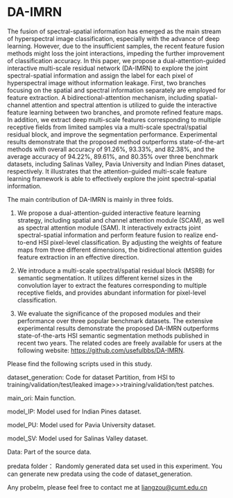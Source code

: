 # DA-IMRN
The fusion of spectral-spatial information has emerged as the main stream of hyperspectral image classification, especially with the advance of deep learning. However, due to the insufficient samples, the recent feature fusion methods might loss the joint interactions, impeding the further improvement of classification accuracy. In this paper, we propose a dual-attention-guided interactive multi-scale residual network (DA-IMRN) to explore the joint spectral-spatial information and assign the label for each pixel of hyperspectral image without information leakage. First, two branches focusing on the spatial and spectral information separately are employed for feature extraction. A bidirectional-attention mechanism, including spatial-channel attention and spectral attention is utilized to guide the interactive feature learning between two branches, and promote refined feature maps. In addition, we extract deep multi-scale features corresponding to multiple receptive fields from limited samples via a multi-scale spectral/spatial residual block, and improve the segmentation performance. Experimental results demonstrate that the proposed method outperforms state-of-the-art methods with overall accuracy of 91.26%, 93.33%, and 82.38%, and the average accuracy of 94.22%, 89.61%, and 80.35% over three benchmark datasets, including Salinas Valley, Pavia University and Indian Pines dataset, respectively. It illustrates that the attention-guided multi-scale feature learning framework is able to effectively explore the joint spectral-spatial information.

The main contribution of DA-IMRN is mainly in three folds. 
1) We propose a dual-attention-guided interactive feature learning strategy, including spatial and channel attention module (SCAM), as well as spectral attention module (SAM). It interactively extracts joint spectral-spatial information and perform feature fusion to realize end-to-end HSI pixel-level classification. By adjusting the weights of feature maps from three different dimensions, the bidirectional attention guides feature extraction in an effective direction.

2) We introduce a multi-scale spectral/spatial residual block (MSRB) for semantic segmentation. It utilizes different kernel sizes in the convolution layer to extract the features corresponding to multiple receptive fields, and provides abundant information for pixel-level classification.

3) We evaluate the significance of the proposed modules and their performance over three popular benchmark datasets. The extensive experimental results demonstrate the proposed DA-IMRN outperforms state-of-the-arts HSI semantic segmentation methods published in recent two years. The related codes are freely available for users at the following website: https://github.com/usefulbbs/DA-IMRN. 


Please find the following scripts used in this study.

dataset_generation: Code for dataset Partition, from HSI to training/validation/test/leaked image>>>training/validation/test patches.

main_ori: Main function.

model_IP: Model used for Indian Pines dataset.

model_PU: Model used for Pavia University dataset.

model_SV: Model used for Salinas Valley dataset.

Data: Part of the source data.

predata folder： Randomly generated data set used in this experiment. You can generate new predata using the code of dataset_generation.

Any probelm, please feel free to contact me at liangzou@cumt.edu.cn
